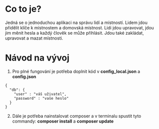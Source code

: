 # Co to je?

Jedná se o jednoduchou aplikaci na správu lidí a místností. Lidem jdou přidělit klíče k místnostem a domovská místnost. Lidi jdou upravovat, jdou jim měnit hesla a každý člověk se může přihlásit.
Jdou také zakládat, upravovat a mazat místnosti.

# Návod na vývoj

1. Pro plné fungování je potřeba doplnit kód v **config_local.json** a **config.json**</br>

```
{
  "db": {
    "user" : "váš uživatel",
    "password" : "vaše heslo"
  }
}
```

2. Dále je potřeba nainstalovat composer a v terminalu spustit tyto commandy: **composer install** a **composer update**

